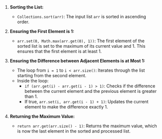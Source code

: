 1. **Sorting the List:**
   - `Collections.sort(arr)`: The input list `arr` is sorted in ascending order.

2. **Ensuring the First Element is 1:**
   - `arr.set(0, Math.max(arr.get(0), 1))`: The first element of the sorted list is set to the maximum of its current value and 1. This ensures that the first element is at least 1.

3. **Ensuring the Difference between Adjacent Elements is at Most 1:**
   - The loop from `i = 1` to `i < arr.size()`: Iterates through the list starting from the second element.
   - Inside the loop:
     - `if (arr.get(i) - arr.get(i - 1) > 1)`: Checks if the difference between the current element and the previous element is greater than 1.
     - If true, `arr.set(i, arr.get(i - 1) + 1)`: Updates the current element to make the difference exactly 1.

4. **Returning the Maximum Value:**
   - `return arr.get(arr.size() - 1)`: Returns the maximum value, which is now the last element in the sorted and processed list.
